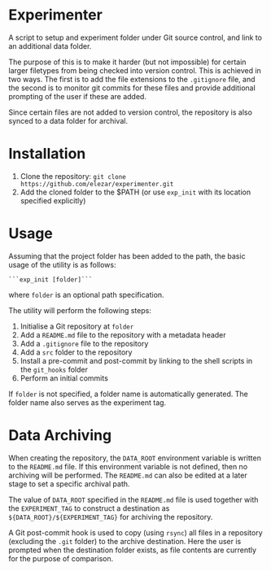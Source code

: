 # Experimenter

A script to setup and experiment folder under Git source control, and link to
an additional data folder.

The purpose of this is to make it harder (but not impossible) for certain
larger filetypes from being checked into version control. This is achieved in
two ways. The first is to add the file extensions to the ```.gitignore``` file,
and the second is to monitor git commits for these files and provide additional
prompting of the user if these are added.

Since certain files are not added to version control, the repository is also
synced to a data folder for archival.

# Installation

1) Clone the repository: ```git clone https://github.com/elezar/experimenter.git```
2) Add the cloned folder to the $PATH (or use ```exp_init```
   with its location specified explicitly)

# Usage

Assuming that the project folder has been added to the path, the basic usage of
the utility is as follows:

	```exp_init [folder]```

where ```folder``` is an optional path specification.

The utility will perform the following steps:

1) Initialise a Git repository at ```folder```
2) Add a ```README.md``` file to the repository with a metadata header
3) Add a ```.gitignore``` file to the repository
4) Add a ```src``` folder to the repository
5) Install a pre-commit and post-commit by linking to the shell scripts in the ```git_hooks``` folder
6) Perform an initial commits

If ```folder``` is not specified, a folder name is automatically generated. The
folder name also serves as the experiment tag.

# Data Archiving

When creating the repository, the ```DATA_ROOT``` environment variable is
written to the ```README.md``` file. If this environment variable is not
defined, then no archiving will be performed. The ```README.md``` can also be
edited at a later stage to set a specific archival path.

The value of ```DATA_ROOT``` specified in the ```README.md``` file is used
together with the ```EXPERIMENT_TAG``` to construct a destination  as
```${DATA_ROOT}/${EXPERIMENT_TAG}``` for archiving the repository.

A Git post-commit hook is used to copy (using ```rsync```) all files in a repository (excluding the
```.git``` folder) to the archive destination. Here the user is prompted when
the destination folder exists, as file contents are currently for the purpose
of comparison.
